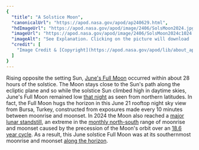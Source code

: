 ```yaml
---
{
  "title": "A Solstice Moon",
  "canonicalUrl": "https://apod.nasa.gov/apod/ap240629.html",
  "hdImageUrl": "https://apod.nasa.gov/apod/image/2406/SolsMoon2024.jpg",
  "imageUrl": "https://apod.nasa.gov/apod/image/2406/SolsMoon2024c1024.jpg",
  "imageAlt": "See Explanation. Clicking on the picture will download  the highest resolution version available.",
  "credit": [
    "Image Credit & [Copyright](https://apod.nasa.gov/apod/lib/about_apod.html#srapply): [Tunc Tezel](http://www.twanight.org/tezel) ([TWAN](http://www.twanight.org/))"
  ]
}
---
```


Rising opposite the setting Sun, [June's Full Moon](https://earthsky.org/tonight/june-full-moon/) occurred within about 28 hours of the solstice. The Moon stays close to the Sun's path along the ecliptic plane and so while the solstice Sun climbed high in daytime skies, June's Full Moon remained low [that night](https://apod.nasa.gov/apod/ap240620.html) as seen from northern latitudes. In fact, the Full Moon hugs the horizon in this June 21 rooftop night sky view from Bursa, Turkey, constructed from exposures made every 10 minutes between moonrise and moonset. In 2024 the Moon also reached a [major lunar standstill](https://griffithobservatory.org/extreme-moon-the-major-lunar-standstills-of-2024-2025/), an extreme in the [monthly north-south](https://en.wikipedia.org/wiki/Lunar_standstill) range of moonrise and moonset caused by the precession of the Moon's orbit over an [18.6 year cycle](https://apod.nasa.gov/apod/astropix.html). As a result, this June solstice Full Moon was at its southernmost moonrise and moonset [along the horizon](https://www.nps.gov/hocu/learn/historyculture/high-bank-works.htm).
